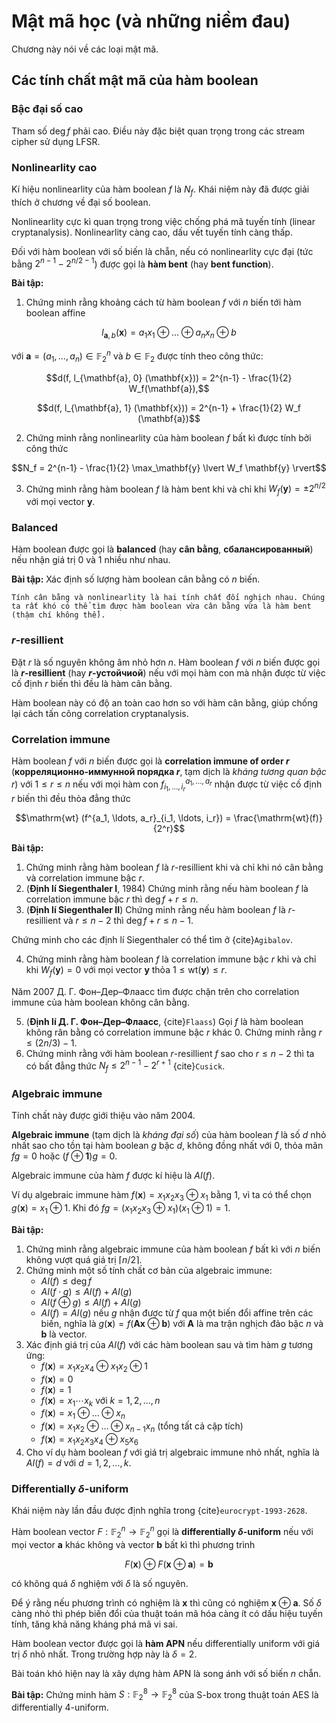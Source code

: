 # Mật mã học (và những niềm đau)

Chương này nói về các loại mật mã.

## Các tính chất mật mã của hàm boolean

### Bậc đại số cao

Tham số $\deg f$ phải cao. Điều này đặc biệt quan trọng trong các stream cipher sử dụng LFSR.

### Nonlinearlity cao

Kí hiệu nonlinearlity của hàm boolean $f$ là $N_f$. Khái niệm này đã được giải thích ở chương về đại số boolean.

Nonlinearlity cực kì quan trọng trong việc chống phá mã tuyến tính (linear cryptanalysis). Nonlinearlity càng cao, dấu vết tuyến tính càng thấp.

Đối với hàm boolean với số biến là chẵn, nếu có nonlinearlity cực đại (tức bằng $2^{n-1} - 2^{n/2-1}$) được gọi là **hàm bent** (hay **bent function**).

**Bài tập:**

1. Chứng minh rằng khoảng cách từ hàm boolean $f$ với $n$ biến tới hàm boolean affine

$$l_{\mathbf{a}, b}(\mathbf{x}) = a_1 x_1 \oplus \ldots \oplus a_n x_n \oplus b$$

với $\mathbf{a} = (a_1, \ldots, a_n) \in \mathbb{F}_2^n$ và $b \in \mathbb{F}_2$ được tính theo công thức:

$$d(f, l_{\mathbf{a}, 0} (\mathbf{x})) = 2^{n-1} - \frac{1}{2} W_f(\mathbf{a}),$$

$$d(f, l_{\mathbf{a}, 1} (\mathbf{x})) = 2^{n-1} + \frac{1}{2} W_f (\mathbf{a})$$

2. Chứng minh rằng nonlinearlity của hàm boolean $f$ bất kì được tính bởi công thức

$$N_f = 2^{n-1} - \frac{1}{2} \max_\mathbf{y} \lvert W_f \mathbf{y} \rvert$$

3. Chứng minh rằng hàm boolean $f$ là hàm bent khi và chỉ khi $W_f(\mathbf{y}) = \pm 2^{n/2}$ với mọi vector $\mathbf{y}$.

### Balanced

Hàm boolean được gọi là **balanced** (hay **cân bằng**, **сбалансированный**) nếu nhận giá trị $0$ và $1$ nhiều như nhau.

**Bài tập:** Xác định số lượng hàm boolean cân bằng có $n$ biến.

````{prf:remark}
Tính cân bằng và nonlinearlity là hai tính chất đối nghịch nhau. Chúng ta rất khó có thể tìm được hàm boolean vừa cân bằng vừa là hàm bent (thậm chí không thể).
````

### $r$-resillient

Đặt $r$ là số nguyên không âm nhỏ hơn $n$. Hàm boolean $f$ với $n$ biến được gọi là **$r$-resillient** (hay **$r$-устойчиой**) nếu với mọi hàm con mà nhận được từ việc cố định $r$ biến thì đều là hàm cân bằng.

Hàm boolean này có độ an toàn cao hơn so với hàm cân bằng, giúp chống lại cách tấn công correlation cryptanalysis.

### Correlation immune

Hàm boolean $f$ với $n$ biến được gọi là **correlation immune of order $r$** (**корреляционно-иммунной порядка $r$**, tạm dịch là *kháng tương quan bậc $r$*) với $1 \leqslant r \leqslant n$ nếu với mọi hàm con $f^{a_1, \ldots, a_r}_{i_1, \ldots, i_r}$ nhận được từ việc cố định $r$ biến thì đều thỏa đẳng thức

$$\mathrm{wt} (f^{a_1, \ldots, a_r}_{i_1, \ldots, i_r}) = \frac{\mathrm{wt}(f)}{2^r}$$

**Bài tập:**

1. Chứng minh rằng hàm boolean $f$ là $r$-resillient khi và chỉ khi nó cân bằng và correlation immune bậc $r$.
2. (**Định lí Siegenthaler I**, 1984) Chứng minh rằng nếu hàm boolean $f$ là correlation immune bậc $r$ thì $\deg f + r \leqslant n$.
3. (**Định lí Siegenthaler II**) Chứng minh rằng nếu hàm boolean $f$ là $r$-resillient và $r \leqslant n - 2$ thì $\deg f + r \leqslant n - 1$.

Chứng minh cho các định lí Siegenthaler có thể tìm ở {cite}`Agibalov`.

4. Chứng minh rằng hàm boolean $f$ là correlation immune bậc $r$ khi và chỉ khi $W_f(\mathbf{y}) = 0$ với mọi vector $\mathbf{y}$ thỏa $1 \leqslant \mathrm{wt} (\mathbf{y}) \leqslant r$.

Năm 2007 Д. Г. Фон–Дер–Флаасс tìm được chặn trên cho correlation immune của hàm boolean không cân bằng.

5. (**Định lí Д. Г. Фон–Дер–Флаасс**, {cite}`Flaass`) Gọi $f$ là hàm boolean không rân bằng có correlation immune bậc $r$ khác $0$. Chứng minh rằng $r \leqslant (2n/3) - 1$.
6. Chứng minh rằng với hàm boolean $r$-resillient $f$ sao cho $r \leqslant n-2$ thì ta có bất đẳng thức $N_f \leqslant 2^{n-1} - 2^{r+1}$ {cite}`Cusick`.

### Algebraic immune

Tính chất này được giới thiệu vào năm 2004.

**Algebraic immune** (tạm dịch là *kháng đại số*) của hàm boolean $f$ là số $d$ nhỏ nhất sao cho tồn tại hàm boolean $g$ bậc $d$, không đồng nhất với $0$, thỏa mãn $f g = 0$ hoặc $(f \oplus \mathbf{1}) g = 0$.

Algebraic immune của hàm $f$ được kí hiệu là $AI(f)$.

Ví dụ algebraic immune hàm $f(\mathbf{x}) = x_1 x_2 x_3 \oplus x_1$ bằng $1$, vì ta có thể chọn $g(\mathbf{x}) = x_1 \oplus 1$. Khi đó $f g = (x_1 x_2 x_3 \oplus x_1) (x_1 \oplus 1) = 1$.

**Bài tập:**

1. Chứng minh rằng algebraic immune của hàm boolean $f$ bất kì với $n$ biến không vượt quá giá trị $\lceil n/2 \rceil$.
2. Chứng minh một số tính chất cơ bản của algebraic immune:
    - $AI(f) \leqslant \deg f$
    - $AI(f \cdot g) \leqslant AI(f) + AI(g)$
    - $AI(f \oplus g) \leqslant AI(f) + AI(g)$
    - $AI(f) = AI(g)$ nếu $g$ nhận được từ $f$ qua một biến đổi affine trên các biến, nghĩa là $g(\mathbf{x}) = f(\mathbf{A} \mathbf{x} \oplus \mathbf{b})$ với $\mathbf{A}$ là ma trận nghịch đảo bậc $n$ và $\mathbf{b}$ là vector.
3. Xác định giá trị của $AI(f)$ với các hàm boolean sau và tìm hàm $g$ tương ứng:
    - $f(\mathbf{x}) = x_1 x_2 x_4 \oplus x_1 x_2 \oplus 1$
    - $f(\mathbf{x}) = 0$
    - $f(\mathbf{x}) = 1$
    - $f(\mathbf{x}) = x_1 \cdots x_k$ với $k = 1, 2, \ldots, n$
    - $f(\mathbf{x}) = x_1 \oplus \ldots \oplus x_n$
    - $f(\mathbf{x}) = x_1 x_2 \oplus \ldots \oplus x_{n-1} x_n$ (tổng tất cả cặp tích)
    - $f(\mathbf{x}) = x_1 x_2 x_3 x_4 \oplus x_5 x_6$
4. Cho ví dụ hàm boolean $f$ với giá trị algebraic immune nhỏ nhất, nghĩa là $AI(f) = d$ với $d = 1, 2, \ldots, k$.

### Differentially $\delta$-uniform

Khái niệm này lần đầu được định nghĩa trong {cite}`eurocrypt-1993-2628`.

Hàm boolean vector $F : \mathbb{F}_2^n \to \mathbb{F}_2^n$ gọi là **differentially $\delta$-uniform** nếu với mọi vector $\mathbf{a}$ khác không và vector $\mathbf{b}$ bất kì thì phương trình

$$F(\mathbf{x}) \oplus F(\mathbf{x} \oplus \mathbf{a}) = \mathbf{b}$$

có không quá $\delta$ nghiệm với $\delta$ là số nguyên.

Để ý rằng nếu phương trình có nghiệm là $\mathbf{x}$ thì cũng có nghiệm $\mathbf{x} \oplus \mathbf{a}$. Số $\delta$ càng nhỏ thì phép biến đổi của thuật toán mã hóa càng ít có dấu hiệu tuyến tính, tăng khả năng kháng phá mã vi sai.

Hàm boolean vector được gọi là **hàm APN** nếu differentially uniform với giá trị $\delta$ nhỏ nhất. Trong trường hợp này là $\delta = 2$.

Bài toán khó hiện nay là xây dựng hàm APN là song ánh với số biến $n$ chẵn.

**Bài tập:** Chứng minh hàm $S : \mathbb{F}_2^8 \to \mathbb{F}_2^8$ của S-box trong thuật toán AES là differentially 4-uniform.
